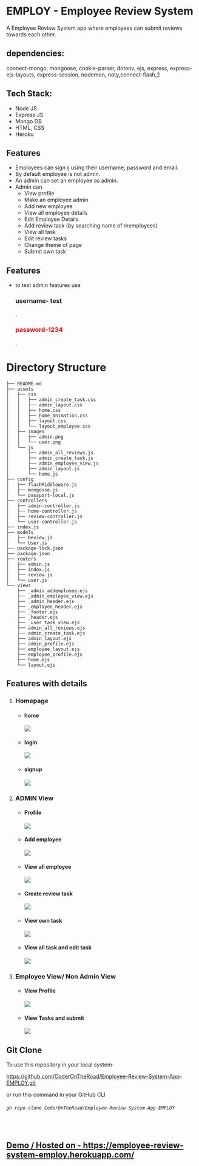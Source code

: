 # EMPLOY - Employee Review System
A Employee Review System app where employees can submit reviews towards each other.

## dependencies:
connect-mongo, mongoose, cookie-parser, dotenv, ejs, express, express-ejs-layouts, express-session, nodemon, noty,connect-flash,2

## Tech Stack:
- Node JS
- Express JS
- Mongo DB
- HTML, CSS
- Heroku

## Features
- Employees can sign ij using their username, password and email.
- By default employee is not admin.
- An admin can set an employee as admin.
- Admin can
    - View profile 
    - Make an employee admin
    - Add new employee
    - View all employee details
    - Edit Employee Details
    - Add review task (by searching name of memployees)
    - View all task
    - Edit review tasks
    - Change theme of page
    - Submit own task

## Features
 - to test admin features use <h3>username- test</h3>, <h3 style="color:red">password-1234</h3>,

# Directory Structure

```
├── README.md
├── assets
│   ├── css
│   │   ├── admin_create_task.css 
│   │   ├── admin_layout.css      
│   │   ├── home.css
│   │   ├── home_animation.css    
│   │   ├── layout.css
│   │   └── layout_employee.css   
│   ├── images
│   │   ├── admin.png
│   │   └── user.png
│   └── js
│       ├── admin_all_reviews.js  
│       ├── admin_create_task.js  
│       ├── admin_employee_view.js
│       ├── admin_layout.js       
│       └── home.js
├── config
│   ├── flashMiddleware.js
│   ├── mongoose.js
│   └── passport-local.js
├── controllers
│   ├── admin-controller.js
│   ├── home-controller.js
│   ├── review-controller.js
│   └── user-controller.js
├── index.js
├── models
│   ├── Review.js
│   └── User.js
├── package-lock.json
├── package.json
├── routers
│   ├── admin.js
│   ├── index.js
│   ├── review.js
│   └── user.js
└── views
    ├── _admin_addemployee.ejs
    ├── _admin_employee_view.ejs
    ├── _admin_header.ejs
    ├── _employee_header.ejs
    ├── _footer.ejs
    ├── _header.ejs
    ├── _user_task_view.ejs
    ├── admin_all_reviews.ejs
    ├── admin_create_task.ejs
    ├── admin_layout.ejs
    ├── admin_profile.ejs
    ├── employee_layout.ejs
    ├── employee_profile.ejs
    ├── home.ejs
    └── layout.ejs

```
## Features with details
<ol>
 <li><h3>Homepage</h3>
 <ul>
    <li><h4>home</h4>
    <img src="./assets/images/home.jpg"/>
    </li>
    <li><h4>login</h4>
    <img src="./assets/images/login.jpg"/>
    </li>
    <li><h4>signup</h4>
    <img src="./assets/images/signup.jpg"/>
    </li>
 </ul>
 </li>
 <li><h3>ADMIN View</h3>
 <ul>
    <li><h4>Profile</h4>
    <img src="./assets/images/adminhome.jpg"/>
    </li>
    <li><h4>Add employee</h4>
    <img src="./assets/images/addemployee.jpg"/>
    </li>
    <li><h4>View all employee</h4>
    <img src="./assets/images/allemployee.jpg"/>
    </li>
    <li><h4>Create review task</h4>
    <img src="./assets/images/createtask.jpg"/>
    </li>
    <li><h4>View own task</h4>
    <img src="./assets/images/allemployee.jpg"/>
    </li>
    <li><h4>View all task and edit task</h4>
    <img src="./assets/images/alltask.jpg"/>
    </li>

 </ul>
 </li>
  <li><h3>Employee View/ Non Admin View</h3>
 <ul>
    <li><h4>View Profile</h4>
    <img src="./assets/images/userprofile.jpg"/>
    </li>
    <li><h4>View Tasks and submit </h4>
    <img src="./assets/images/usertask.jpg"/>
    </li>
 </ul>
 </li>
</ol>

  
## Git Clone
To use this repository in your local system-

<a href="https://github.com/CoderOnTheRoad/Employee-Review-System-App-EMPLOY.git" target="_blank">https://github.com/CoderOnTheRoad/Employee-Review-System-App-EMPLOY.git</a>

or run this command in your GitHub CLI

###### `gh repo clone CoderOnTheRoad/Employee-Review-System-App-EMPLOY`
<br>



## <a href = "https://employee-review-system-employ.herokuapp.com/" target="_blank"> Demo / Hosted on - https://employee-review-system-employ.herokuapp.com/</a>



